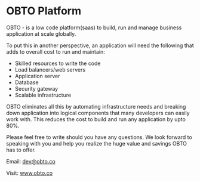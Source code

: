 # OBTO Platform

OBTO - is a low code platform(saas) to build, run and manage business application at scale globally.

To put this in another perspective, an application will need the following that adds to overall cost to run and maintain:

* Skilled resources to write the code
* Load balancers/web servers
* Application server
* Database
* Security gateway
* Scalable infrastructure

OBTO eliminates all this by automating infrastructure needs and breaking down application into logical components that many developers can easily work with. This reduces the cost to build and run any application by upto 80%.



Please feel free to write should you have any questions. We look forward to speaking with you and help you realize the huge value and savings OBTO has to offer.

Email: dev@obto.co

Visit: www.obto.co

